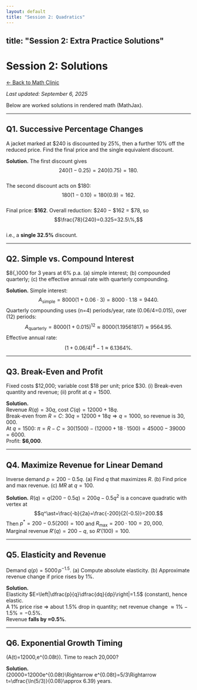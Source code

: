 ```yaml
---
layout: default
title: "Session 2: Quadratics"
---
```



title: "Session 2: Extra Practice Solutions"
---

# Session 2: Solutions

[← Back to Math Clinic](/courses/math-clinic/)

_Last updated: September 6, 2025_

Below are worked solutions in rendered math (MathJax).

---

## Q1. Successive Percentage Changes
A jacket marked at \$240 is discounted by 25%, then a further 10% off the reduced price. Find the final price and the single equivalent discount.

**Solution.** The first discount gives  
$$240(1-0.25)=240(0.75)=180.$$  
The second discount acts on \$180:  
$$180(1-0.10)=180(0.9)=162.$$  
Final price: **\$162**. Overall reduction: \$240 − \$162 = \$78, so  
$$\frac{78}{240}=0.325=32.5\%,$$  
i.e., a **single 32.5%** discount.

---

## Q2. Simple vs. Compound Interest
\$8{,}000 for 3 years at 6% p.a. (a) simple interest; (b) compounded quarterly; (c) the effective annual rate with quarterly compounding.

**Solution.** Simple interest:  
$$A_{\text{simple}}=8000(1+0.06\cdot3)=8000\cdot1.18=9440.$$
Quarterly compounding uses \(n=4\) periods/year, rate \(0.06/4=0.015\), over \(12\) periods:  
$$A_{\text{quarterly}}=8000(1+0.015)^{12}\approx 8000(1.19561817)\approx 9564.95.$$
Effective annual rate:  
$$(1+0.06/4)^4-1\approx 6.1364\%.$$

---

## Q3. Break-Even and Profit
Fixed costs \$12,000; variable cost \$18 per unit; price \$30. (i) Break-even quantity and revenue; (ii) profit at $q=1500$.

**Solution.**  
Revenue $R(q)=30q$, cost $C(q)=12000+18q$.  
Break-even from $R=C$: $30q=12000+18q \Rightarrow q=1000$, so revenue is $30{,}000$.  
At $q=1500$:
$\pi = R-C = 30(1500) - (12000+18\cdot1500) = 45000 - 39000 = 6000$.  
Profit: **\$6,000**.


---

## Q4. Maximize Revenue for Linear Demand
Inverse demand $p=200-0.5q$. (a) Find $q$ that maximizes $R$. (b) Find price and max revenue. (c) $MR$ at $q=100$.

**Solution.** $R(q)=q(200-0.5q)=200q-0.5q^2$ is a concave quadratic with vertex at  
$$q^\ast=\frac{-b}{2a}=\frac{-200}{2(-0.5)}=200.$$
Then $p^\ast=200-0.5(200)=100$ and $R_{\max}=200\cdot100=20{,}000$.  
Marginal revenue $R'(q)=200-q$, so $R'(100)=100$.


---

## Q5. Elasticity and Revenue
Demand $q(p)=5000\,p^{-1.5}$. (a) Compute absolute elasticity. (b) Approximate revenue change if price rises by $1\%$.

**Solution.**  
Elasticity $E=\left|\dfrac{p}{q}\dfrac{dq}{dp}\right|=1.5$ (constant), hence elastic.  
A $1\%$ price rise $\Rightarrow$ about $1.5\%$ drop in quantity; net revenue change $\approx 1\%-1.5\%=-0.5\%$.  
Revenue **falls by ≈0.5%**.


---

## Q6. Exponential Growth Timing
\(A(t)=12000\,e^{0.08t}\). Time to reach 20,000?

**Solution.**  
\(20000=12000e^{0.08t}\Rightarrow e^{0.08t}=5/3\Rightarrow t=\dfrac{\ln(5/3)}{0.08}\approx 6.39\) years.
